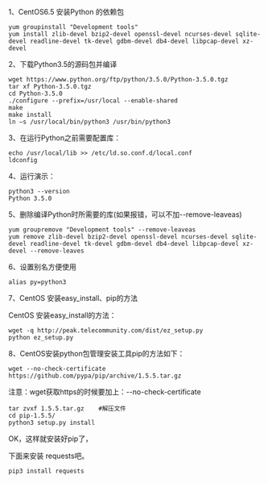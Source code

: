 1、CentOS6.5 安装Python 的依赖包

	yum groupinstall "Development tools"
	yum install zlib-devel bzip2-devel openssl-devel ncurses-devel sqlite-devel readline-devel tk-devel gdbm-devel db4-devel libpcap-devel xz-devel

2、下载Python3.5的源码包并编译

	wget https://www.python.org/ftp/python/3.5.0/Python-3.5.0.tgz
	tar xf Python-3.5.0.tgz
	cd Python-3.5.0
	./configure --prefix=/usr/local --enable-shared
	make
	make install
	ln –s /usr/local/bin/python3 /usr/bin/python3

3、在运行Python之前需要配置库：

	echo /usr/local/lib >> /etc/ld.so.conf.d/local.conf
	ldconfig

4、运行演示：

	python3 --version
	Python 3.5.0

5、删除编译Python时所需要的库(如果报错，可以不加--remove-leaveas)

	yum groupremove "Development tools" --remove-leaveas
	yum remove zlib-devel bzip2-devel openssl-devel ncurses-devel sqlite-devel readline-devel tk-devel gdbm-devel db4-devel libpcap-devel xz-devel --remove-leaves

6、设置别名方便使用

	alias py=python3

7、CentOS 安装easy_install、pip的方法            

CentOS 安装easy_install的方法：

	wget -q http://peak.telecommunity.com/dist/ez_setup.py
	python ez_setup.py
	
8、CentOS安装python包管理安装工具pip的方法如下：

	wget --no-check-certificate https://github.com/pypa/pip/archive/1.5.5.tar.gz

注意：wget获取https的时候要加上：--no-check-certificate

	tar zvxf 1.5.5.tar.gz    #解压文件
	cd pip-1.5.5/
	python3 setup.py install

OK，这样就安装好pip了，

下面来安装 requests吧。

	pip3 install requests
